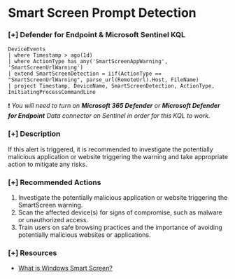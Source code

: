 # Smart Screen Prompt Detection 

### [+] Defender for Endpoint & Microsoft Sentinel KQL
```
DeviceEvents
| where Timestamp > ago(1d)
| where ActionType has_any('SmartScreenAppWarning', 'SmartScreenUrlWarning')
| extend SmartScreenDetection = iif(ActionType == "SmartScreenUrlWarning", parse_url(RemoteUrl).Host, FileName)
| project Timestamp, DeviceName, SmartScreenDetection, ActionType, InitiatingProcessCommandLine
```
:exclamation: *You will need to turn on **Microsoft 365 Defender** or **Microsoft Defender for Endpoint** Data connector on Sentinel in order for this KQL to work.*

### [+] Description 
If this alert is triggered, it is recommended to investigate the potentially malicious application or website triggering the warning and take appropriate action to mitigate any risks. 

### [+] Recommended Actions
1. Investigate the potentially malicious application or website triggering the SmartScreen warning.
2. Scan the affected device(s) for signs of compromise, such as malware or unauthorized access.
3. Train users on safe browsing practices and the importance of avoiding potentially malicious websites or applications.

### [+] Resources
- [What is Windows Smart Screen?](https://learn.microsoft.com/en-us/windows/security/threat-protection/microsoft-defender-smartscreen/microsoft-defender-smartscreen-overview)
